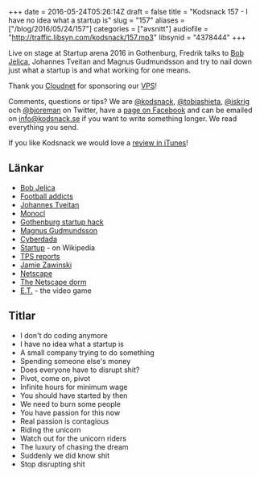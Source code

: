 +++
date = 2016-05-24T05:26:14Z
draft = false
title = "Kodsnack 157 - I have no idea what a startup is"
slug = "157"
aliases = ["/blog/2016/05/24/157"]
categories = ["avsnitt"]
audiofile = "http://traffic.libsyn.com/kodsnack/157.mp3"
libsynid = "4378444"
+++

Live on stage at Startup arena 2016 in Gothenburg, Fredrik talks to [Bob Jelica](https://twitter.com/b0bben), Johannes Tveitan and Magnus Gudmundsson and try to nail down just what a startup is and what working for one means.

Thank you [Cloudnet](http://www.cloudnet.se) for sponsoring our [VPS](http://en.wikipedia.org/wiki/Virtual_private_server)!

Comments, questions or tips? We are [@kodsnack](https://www.twitter.com/kodsnack), [@tobiashieta](https://www.twitter.com/tobiashieta), [@iskrig](https://www.twitter.com/iskrig) och [@bjoreman](https://www.twitter.com/bjoreman) on Twitter, have a [page on Facebook](https://www.facebook.com/kodsnack) and can be emailed on [info@kodsnack.se](mailto:info@kodsnack.se) if you want to write something longer. We read everything you send.

If you like Kodsnack we would love a [review in iTunes](http://itunes.apple.com/se/podcast/kodsnack/id561631498?l=en)!

## Länkar ##
* [Bob Jelica](https://twitter.com/b0bben)
* [Football addicts](http://www.footballaddicts.com/)
* [Johannes Tveitan](https://twitter.com/tveitan)
* [Monocl](http://monocl.com/)
* [Gothenburg startup hack](http://www.gbgstartuphack.com/)
* [Magnus Gudmundsson](https://www.linkedin.com/in/magnus-gudmundsson-42346327)
* [Cyberdada](http://www.cyberdada.com/)
* [Startup](https://en.wikipedia.org/wiki/Startup_company) - on Wikipedia
* [TPS reports](https://www.youtube.com/watch?v=Fy3rjQGc6lA)
* [Jamie Zawinski](https://en.wikipedia.org/wiki/Jamie_Zawinski)
* [Netscape](https://en.wikipedia.org/wiki/Netscape)
* [The Netscape dorm](https://www.jwz.org/gruntle/nscpdorm.html)
* [E.T.](https://en.wikipedia.org/wiki/E.T._the_Extra-Terrestrial_%28video_game%29) - the video game

## Titlar ##
* I don't do coding anymore
* I have no idea what a startup is
* A small company trying to do something
* Spending someone else's money
* Does everyone have to disrupt shit?
* Pivot, come on, pivot
* Infinite hours for minimum wage
* You should have started by then
* We need to burn some people
* You have passion for this now
* Real passion is contagious
* Riding the unicorn
* Watch out for the unicorn riders
* The luxury of chasing the dream
* Suddenly we did know shit
* Stop disrupting shit